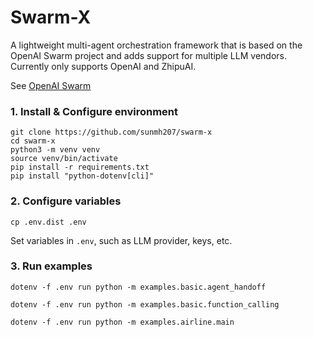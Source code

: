 # Swarm-X

A lightweight multi-agent orchestration framework that is based on the OpenAI Swarm project and adds support for
multiple LLM vendors.
Currently only supports OpenAI and ZhipuAI.

See [OpenAI Swarm](https://github.com/openai/swarm)

### 1. Install & Configure environment

```
git clone https://github.com/sunmh207/swarm-x
cd swarm-x
python3 -m venv venv
source venv/bin/activate
pip install -r requirements.txt
pip install "python-dotenv[cli]"
```

### 2. Configure variables

```
cp .env.dist .env
```

Set variables in `.env`, such as LLM provider, keys, etc.

### 3. Run examples

```
dotenv -f .env run python -m examples.basic.agent_handoff

dotenv -f .env run python -m examples.basic.function_calling

dotenv -f .env run python -m examples.airline.main
```